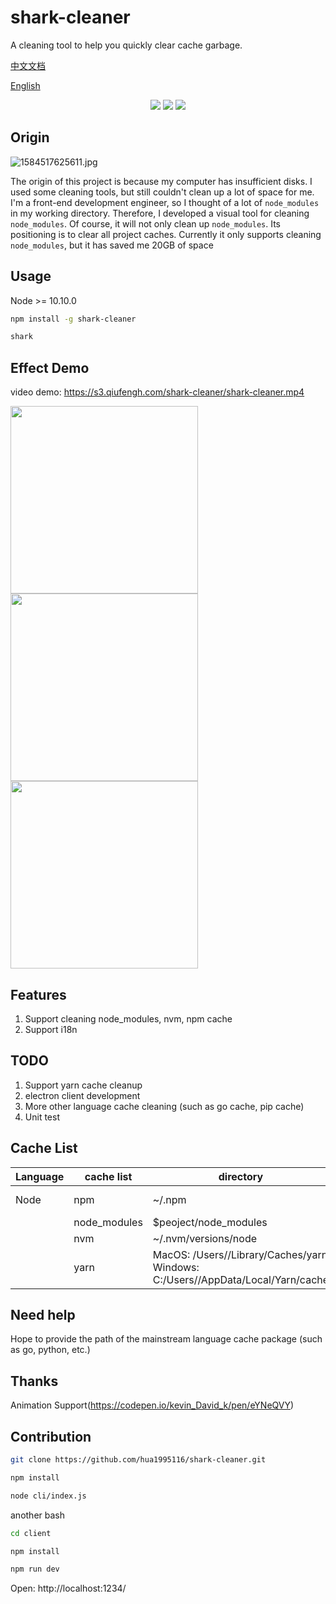 # shark-cleaner

A cleaning tool to help you quickly clear cache garbage.

[中文文档](./zh-CN.md)

[English](./)

<p align="center">
    <a href="https://npmcharts.com/compare/shark-cleaner?minimal=true" rel="nofollow"><img src="https://img.shields.io/npm/dm/shark-cleaner.svg" style="max-width:100%;"></a>
    <a href="https://www.npmjs.com/package/shark-cleaner" rel="nofollow"><img src="https://img.shields.io/npm/v/shark-cleaner.svg" style="max-width:100%;"></a>
    <a href="https://www.npmjs.com/package/shark-cleaner" rel="nofollow"><img src="https://img.shields.io/npm/l/shark-cleaner.svg?style=flat" style="max-width:100%;"></a>
</p>

## Origin

![1584517625611.jpg](https://s3.qiufengh.com/blog/1584517625611.jpg)

The origin of this project is because my computer has insufficient disks. I used some cleaning tools, but still couldn't clean up a lot of space for me. I'm a front-end development engineer, so I thought of a lot of `node_modules` in my working directory. Therefore, I developed a visual tool for cleaning `node_modules`. Of course, it will not only clean up `node_modules`. Its positioning is to clear all project caches. Currently it only supports cleaning `node_modules`, but it has saved me 20GB of space


## Usage

Node >= 10.10.0

```bash
npm install -g shark-cleaner

shark
```

## Effect Demo

video demo: https://s3.qiufengh.com/shark-cleaner/shark-cleaner.mp4

<img src="https://s3.qiufengh.com/shark-cleaner/shark-init.jpg" width="300"/>

<img src="https://s3.qiufengh.com/shark-cleaner/shark-scanner.jpg" width="300"/>

<img src="https://s3.qiufengh.com/shark-cleaner/shark-computed.jpg" width="300"/>


## Features

1. Support cleaning node_modules, nvm, npm cache
2. Support i18n

## TODO

1. Support yarn cache cleanup
2. electron client development
3. More other language cache cleaning (such as go cache, pip cache)
4. Unit test


## Cache List

| Language | cache list    | directory                                                         | related                                   |
| ---- | ------------ | ------------------------------------------------------------ | ---------------------------------------- |
| Node | npm          | ~/.npm                                                       | https://github.com/shinnn/npm-cache-path |
|      | node_modules | $peoject/node_modules                                        |                                          |
|      | nvm          | ~/.nvm/versions/node                                         |                                          |
|      | yarn         | MacOS: /Users//Library/Caches/yarn Windows: C:/Users//AppData/Local/Yarn/cache |                                          |


## Need help

Hope to provide the path of the mainstream language cache package (such as go, python, etc.)

## Thanks

Animation Support(https://codepen.io/kevin_David_k/pen/eYNeQVY)

## Contribution

```bash
git clone https://github.com/hua1995116/shark-cleaner.git

npm install

node cli/index.js
```
another bash

```bash
cd client

npm install

npm run dev
```

Open: http://localhost:1234/